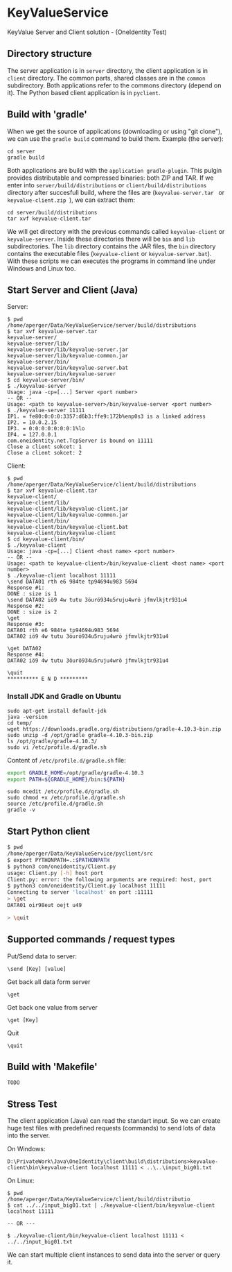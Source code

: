 # KeyValueService
KeyValue Server and Client solution - (OneIdentity Test) 

## Directory structure
The server application is in `server` directory, the client application is in ` client` directory. The common parts, shared classes are in the `common` subdirectory. Both applications refer to the commons directory (depend on it).
The Python based client application is in `pyclient`.

## Build with 'gradle'
When we get the source of applications (downloading or using "git clone"), we can use the `gradle build` command to build them. Example (the server):

```shell
cd server
gradle build
```

Both applications are build with the `application gradle-plugin`. This pulgin provides distributable and compressed binaries: both ZIP and TAR. If we enter into `server/build/distributions` or `client/build/distributions` directory after succesfull build, where the files are (`keyvalue-server.tar ` or `keyvalue-client.zip `), we can extract them:

```shell
cd server/build/distributions
tar xvf keyvalue-client.tar

```  

We will get directory with the previous commands called `keyvalue-client` or `keyvalue-server`. Inside these directories there will be `bin` and `lib` subdirectories. The `lib` directory contains the JAR files, the `bin` directory contains the executable files (`keyvalue-client` or `keyvalue-server.bat`). With these scripts we can executes the programs in command line under Windows and Linux too.

## Start Server and Client (Java)

Server:

```shell
$ pwd
/home/aperger/Data/KeyValueService/server/build/distributions
$ tar xvf keyvalue-server.tar
keyvalue-server/
keyvalue-server/lib/
keyvalue-server/lib/keyvalue-server.jar
keyvalue-server/lib/keyvalue-common.jar
keyvalue-server/bin/
keyvalue-server/bin/keyvalue-server.bat
keyvalue-server/bin/keyvalue-server
$ cd keyvalue-server/bin/
$ ./keyvalue-server
Usage: java -cp=[...] Server <port number>
-- OR --
Usage: <path to keyvalue-server>/bin/keyvalue-server <port number>
$ ./keyvalue-server 11111
IP1. = fe80:0:0:0:3357:d6b3:ffe9:172b%enp0s3 is a linked address
IP2. = 10.0.2.15
IP3. = 0:0:0:0:0:0:0:1%lo
IP4. = 127.0.0.1
com.oneidentity.net.TcpServer is bound on 11111
Close a client sokcet: 1
Close a client sokcet: 2
```

Client:

```shell
$ pwd
/home/aperger/Data/KeyValueService/client/build/distributions
$ tar xvf keyvalue-client.tar 
keyvalue-client/
keyvalue-client/lib/
keyvalue-client/lib/keyvalue-client.jar
keyvalue-client/lib/keyvalue-common.jar
keyvalue-client/bin/
keyvalue-client/bin/keyvalue-client.bat
keyvalue-client/bin/keyvalue-client
$ cd keyvalue-client/bin/
$ ./keyvalue-client
Usage: java -cp=[...] Client <host name> <port number>
-- OR --
Usage: <path to keyvalue-client>/bin/keyvalue-client <host name> <port number>
$ ./keyvalue-client localhost 11111
\send DATA01 rth e6 984te tp94694u983 5694
Response #1:	
DONE : size is 1
\send DATA02 iö9 4w tutu 3öurö934u5ruju4wrö jfmvlkjtr931u4
Response #2:	
DONE : size is 2
\get
Response #3:	
DATA01 rth e6 984te tp94694u983 5694
DATA02 iö9 4w tutu 3öurö934u5ruju4wrö jfmvlkjtr931u4

\get DATA02
Response #4:	
DATA02 iö9 4w tutu 3öurö934u5ruju4wrö jfmvlkjtr931u4

\quit
********** E N D *********
```

### Install JDK and Gradle on Ubuntu

```shell
sudo apt-get install default-jdk
java -version
cd temp/
wget https://downloads.gradle.org/distributions/gradle-4.10.3-bin.zip
sudo unzip -d /opt/gradle gradle-4.10.3-bin.zip 
ls /opt/gradle/gradle-4.10.3/
sudo vi /etc/profile.d/gradle.sh
```
Content of `/etc/profile.d/gradle.sh` file:
```bash
export GRADLE_HOME=/opt/gradle/gradle-4.10.3
export PATH=${GRADLE_HOME}/bin:${PATH}
```

```shell
sudo mcedit /etc/profile.d/gradle.sh
sudo chmod +x /etc/profile.d/gradle.sh
source /etc/profile.d/gradle.sh 
gradle -v
```

## Start Python client

```bash
$ pwd
/home/aperger/Data/KeyValueService/pyclient/src
$ export PYTHONPATH=.:$PATHONPATH
$ python3 com/oneidentity/Client.py 
usage: Client.py [-h] host port
Client.py: error: the following arguments are required: host, port
$ python3 com/oneidentity/Client.py localhost 11111
Connecting to server 'localhost' on port :11111
> \get
DATA01 oir98eut oejt u49 

> \quit
```

## Supported commands / request types

Put/Send data to server:
```
\send [Key] [value]
```

Get back all data form server
```
\get
```

Get back one value from server
```
\get [Key]
```

Quit
```
\quit
```

## Build with 'Makefile'

`TODO`


## Stress Test
The client application (Java) can read the standart input. So we can create huge test files with predefined requests (commands) to send lots of data into the server.

On Windows:
```
D:\PrivateWork\Java\OneIdentity\client\build\distributions>keyvalue-client\bin\keyvalue-client localhost 11111 < ..\..\input_big01.txt
```

On Linux:
```shell
$ pwd
/home/aperger/Data/KeyValueService/client/build/distributio
$ cat ../../input_big01.txt | ./keyvalue-client/bin/keyvalue-client localhost 11111

-- OR ---

$ ./keyvalue-client/bin/keyvalue-client localhost 11111 < ../../input_big01.txt
```

We can start multiple client instances to send data into the server or query it.

